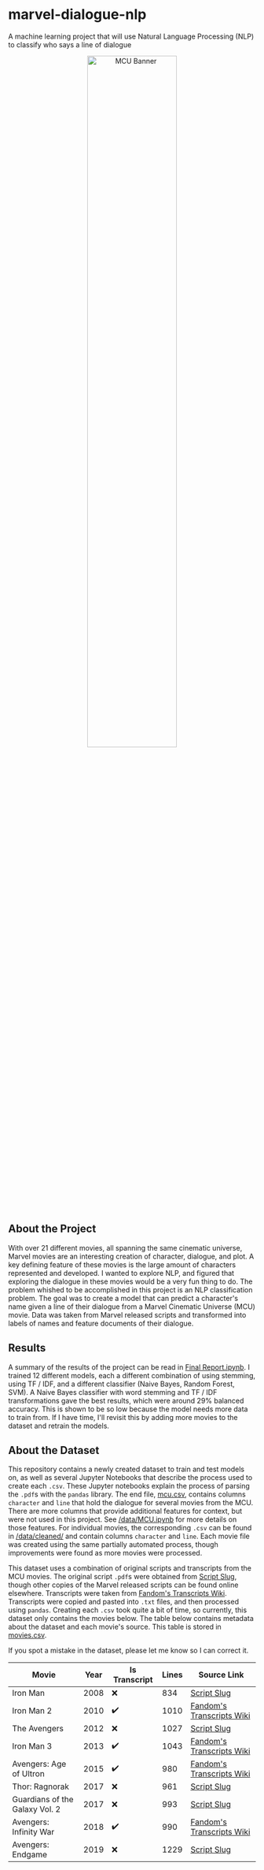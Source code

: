 # marvel-dialogue-nlp
A machine learning project that will use Natural Language Processing (NLP) to classify who says a line of dialogue

<p align="center">
  <img src="https://blog.umhb.edu/wp-content/uploads/2019/06/mcu-1920x1080.jpg" alt="MCU Banner" width="60%" height="60%">
</p>

## About the Project
With over 21 different movies, all spanning the same cinematic universe, Marvel movies are an interesting creation of character, dialogue, and plot.  A key defining feature of these movies is the large amount of characters represented and developed.  I wanted to explore NLP, and figured that exploring the dialogue in these 
movies would be a very fun thing to do.  The problem whished to be accomplished in this project is an NLP classification problem.  The goal was to create a model that can predict a character's name given a line of their dialogue from a Marvel Cinematic Universe (MCU) movie.  Data was taken from Marvel released scripts and transformed into labels of names and feature documents of their dialogue.

## Results
A summary of the results of the project can be read in [Final Report.ipynb](https://github.com/prestondunton/marvel-dialogue-nlp/blob/master/Final%20Report.ipynb).  I trained 12 different models, each a different combination of using stemming, using TF / IDF, and a different classifier (Naive Bayes, Random Forest, SVM).  A Naive Bayes classifier with word stemming and TF / IDF transformations gave the best results, which were around 29% balanced accuracy.  This is shown to be so low because the model needs more data to train from.  If I have time, I'll revisit this by adding more movies to the dataset and retrain the models.


## About the Dataset
This repository contains a newly created dataset to train and test models on, as well as several Jupyter Notebooks that describe the process used to create each `.csv`.  These Jupyter notebooks explain the process of parsing the `.pdf`s with the `pandas` library.  The end file, [mcu.csv](https://github.com/prestondunton/marvel-dialogue-nlp/blob/master/data/mcu.csv), contains columns `character` and `line` that hold the dialogue for several movies from the MCU. There are more columns that provide additional features for context, but were not used in this project.  See [/data/MCU.ipynb](https://github.com/prestondunton/marvel-dialogue-nlp/blob/master/data/MCU.ipynb) for more details on those features. For individual movies, the corresponding `.csv` can be found in [/data/cleaned/](https://github.com/prestondunton/marvel-dialogue-nlp/blob/master/data/cleaned) and contain columns `character` and `line`.  Each movie file was created using the same partially automated process, though improvements were found as more movies were processed.

This dataset uses a combination of original scripts and transcripts from the MCU movies.  The original script `.pdf`s were obtained from [Script Slug](https://www.scriptslug.com/scripts/category/marvel), though other copies of the Marvel released scripts can be found online elsewhere.  Transcripts were taken from [Fandom's Transcripts Wiki](https://transcripts.fandom.com/wiki/Category:Marvel_Transcripts). Transcripts were copied and pasted into `.txt` files, and then processed using `pandas`. Creating each `.csv` took quite a bit of time, so currently, this dataset only contains the movies below.  The table below contains metadata about the dataset and each movie's source.  This table is stored in [movies.csv](https://github.com/prestondunton/marvel-dialogue-nlp/blob/master/data/movies.csv).

If you spot a mistake in the dataset, please let me know so I can correct it.

| Movie                          | Year | Is Transcript | Lines | Source Link |
| ------------------------------ | ---- | ------------- | ----- | ---------- |
| Iron Man                       | 2008 | ❌            | 834  | [Script Slug](https://www.scriptslug.com/assets/uploads/scripts/iron-man-2008.pdf) |
| Iron Man 2                     | 2010 | ✔️            | 1010 | [Fandom's Transcripts Wiki](https://transcripts.fandom.com/wiki/Iron_Man_2) |
| The Avengers                   | 2012 | ❌            | 1027 | [Script Slug](https://www.scriptslug.com/assets/uploads/scripts/the-avengers-2012.pdf) |
| Iron Man 3                     | 2013 | ✔️            | 1043 | [Fandom's Transcripts Wiki](https://transcripts.fandom.com/wiki/Iron_Man_3) |
| Avengers: Age of Ultron        | 2015 | ✔️            | 980  | [Fandom's Transcripts Wiki](https://transcripts.fandom.com/wiki/Avengers:_Age_of_Ultron) |
| Thor: Ragnorak                 | 2017 | ❌            | 961  | [Script Slug](https://www.scriptslug.com/assets/uploads/scripts/thor-ragnorak-2017.pdf) |
| Guardians of the Galaxy Vol. 2 | 2017 | ❌            | 993  | [Script Slug](https://www.scriptslug.com/assets/uploads/scripts/guardians-of-the-galaxy-vol-2-2017.pdf) |
| Avengers: Infinity War         | 2018 | ✔️            | 990  | [Fandom's Transcripts Wiki](https://transcripts.fandom.com/wiki/Avengers:_Infinity_War) |
| Avengers: Endgame              | 2019 | ❌            | 1229 | [Script Slug](https://www.scriptslug.com/assets/uploads/scripts/avengers-endgame-2019.pdf) |
